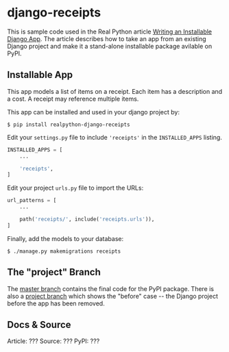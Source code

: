 # django-receipts

This is sample code used in the Real Python article [Writing an Installable Django App](???). The article describes how to take an app from an existing Django project and make it a stand-alone installable package avilable on PyPI.

## Installable App

This app models a list of items on a receipt. Each item has a description and a cost. A receipt may reference multiple items.

This app can be installed and used in your django project by:

```console
$ pip install realpython-django-receipts
```

Edit your `settings.py` file to include `'receipts'` in the `INSTALLED_APPS`
listing.

```python
INSTALLED_APPS = [
    ...

    'receipts',
]
```

Edit your project `urls.py` file to import the URLs:

```python
url_patterns = [
    ...

    path('receipts/', include('receipts.urls')),
]
```

Finally, add the models to your database:

```console
$ ./manage.py makemigrations receipts
```

## The "project" Branch

The [master branch](???) contains the final code for the PyPI package. There is also a [project branch](???) which shows the "before" case -- the Django project before the app has been removed.

## Docs & Source

Article: ???
Source: ???
PyPI: ???
